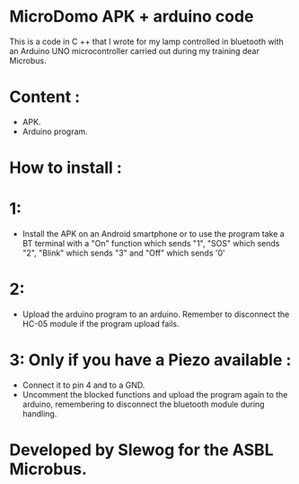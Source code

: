 # MicroDomo APK + arduino code
This is a code in C ++ that I wrote for my lamp controlled in bluetooth with an Arduino UNO microcontroller carried out during my training dear Microbus.

# Content :
- APK.
- Arduino program.

# How to install : 
# 1:
- Install the APK on an Android smartphone or to use the program take a BT terminal with a "On" function which sends "1", "SOS" which sends "2", "Blink" which sends "3" and "Off" which sends '0'

# 2: 
- Upload the arduino program to an arduino. Remember to disconnect the HC-05 module if the program upload fails.

# 3: Only if you have a Piezo available :
- Connect it to pin 4 and to a GND.
- Uncomment the blocked functions and upload the program again to the arduino, remembering to disconnect the bluetooth module during handling.


# Developed by Slewog for the ASBL Microbus.
